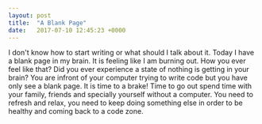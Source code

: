 ```yaml
---
layout: post
title:  "A Blank Page"
date:   2017-07-10 12:45:23 +0000
---
```



I don't know how to start writing or what should I talk about it. Today I have a blank page in my brain. It is feeling like I am burning out. How you ever feel like that? Did you ever experience a state of nothing is getting in your brain? You are infront of your computer trying to write code but you have only see a blank page. It is time to a brake! Time to go out spend time with your family, friends and specially yourself without a computer. You need to refresh and relax, you need to keep doing something else in order to be healthy and coming back to a code zone.
